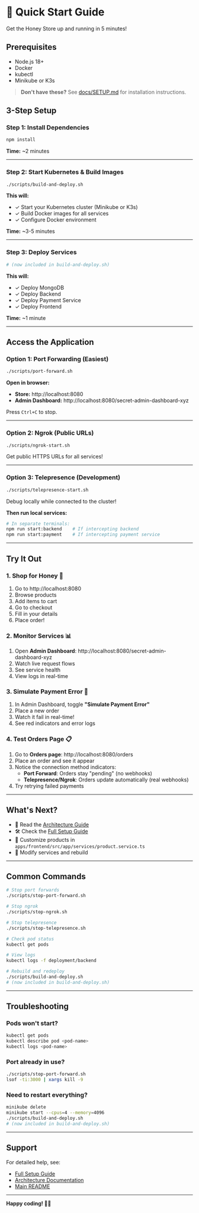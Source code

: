 # 🚀 Quick Start Guide

Get the Honey Store up and running in 5 minutes!

## Prerequisites

- Node.js 18+
- Docker
- kubectl
- Minikube or K3s

> **Don't have these?** See [docs/SETUP.md](docs/SETUP.md) for installation instructions.

## 3-Step Setup

### Step 1: Install Dependencies

```bash
npm install
```

**Time:** ~2 minutes

---

### Step 2: Start Kubernetes & Build Images

```bash
./scripts/build-and-deploy.sh
```

**This will:**
- ✓ Start your Kubernetes cluster (Minikube or K3s)
- ✓ Build Docker images for all services
- ✓ Configure Docker environment

**Time:** ~3-5 minutes

---

### Step 3: Deploy Services

```bash
# (now included in build-and-deploy.sh)
```

**This will:**
- ✓ Deploy MongoDB
- ✓ Deploy Backend
- ✓ Deploy Payment Service
- ✓ Deploy Frontend

**Time:** ~1 minute

---

## Access the Application

### Option 1: Port Forwarding (Easiest)

```bash
./scripts/port-forward.sh
```

**Open in browser:**
- **Store:** http://localhost:8080
- **Admin Dashboard:** http://localhost:8080/secret-admin-dashboard-xyz

Press `Ctrl+C` to stop.

---

### Option 2: Ngrok (Public URLs)

```bash
./scripts/ngrok-start.sh
```

Get public HTTPS URLs for all services!

---

### Option 3: Telepresence (Development)

```bash
./scripts/telepresence-start.sh
```

Debug locally while connected to the cluster!

**Then run local services:**
```bash
# In separate terminals:
npm run start:backend    # If intercepting backend
npm run start:payment    # If intercepting payment service
```

---

## Try It Out

### 1. Shop for Honey 🍯

1. Go to http://localhost:8080
2. Browse products
3. Add items to cart
4. Go to checkout
5. Fill in your details
6. Place order!

### 2. Monitor Services 📊

1. Open **Admin Dashboard**: http://localhost:8080/secret-admin-dashboard-xyz
2. Watch live request flows
3. See service health
4. View logs in real-time

### 3. Simulate Payment Error 🔴

1. In Admin Dashboard, toggle **"Simulate Payment Error"**
2. Place a new order
3. Watch it fail in real-time!
4. See red indicators and error logs

### 4. Test Orders Page 📋

1. Go to **Orders page**: http://localhost:8080/orders
2. Place an order and see it appear
3. Notice the connection method indicators:
   - **Port Forward**: Orders stay "pending" (no webhooks)
   - **Telepresence/Ngrok**: Orders update automatically (real webhooks)
4. Try retrying failed payments

---

## What's Next?

- 📖 Read the [Architecture Guide](docs/ARCHITECTURE.md)
- 🛠️ Check the [Full Setup Guide](docs/SETUP.md)
- 🎨 Customize products in `apps/frontend/src/app/services/product.service.ts`
- 🔧 Modify services and rebuild

---

## Common Commands

```bash
# Stop port forwards
./scripts/stop-port-forward.sh

# Stop ngrok
./scripts/stop-ngrok.sh

# Stop telepresence
./scripts/stop-telepresence.sh

# Check pod status
kubectl get pods

# View logs
kubectl logs -f deployment/backend

# Rebuild and redeploy
./scripts/build-and-deploy.sh
# (now included in build-and-deploy.sh)
```

---

## Troubleshooting

### Pods won't start?

```bash
kubectl get pods
kubectl describe pod <pod-name>
kubectl logs <pod-name>
```

### Port already in use?

```bash
./scripts/stop-port-forward.sh
lsof -ti:3000 | xargs kill -9
```

### Need to restart everything?

```bash
minikube delete
minikube start --cpus=4 --memory=4096
./scripts/build-and-deploy.sh
# (now included in build-and-deploy.sh)
```

---

## Support

For detailed help, see:
- [Full Setup Guide](docs/SETUP.md)
- [Architecture Documentation](docs/ARCHITECTURE.md)
- [Main README](README.md)

---

**Happy coding! 🍯✨**

